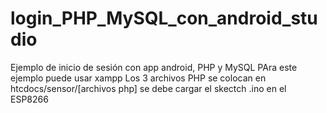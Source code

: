 # login_PHP_MySQL_con_android_studio
Ejemplo de inicio de sesión con app android, PHP y MySQL
PAra este ejemplo puede usar xampp
Los 3 archivos PHP se colocan en htcdocs/sensor/[archivos php]
se debe cargar el skectch .ino en el ESP8266 

